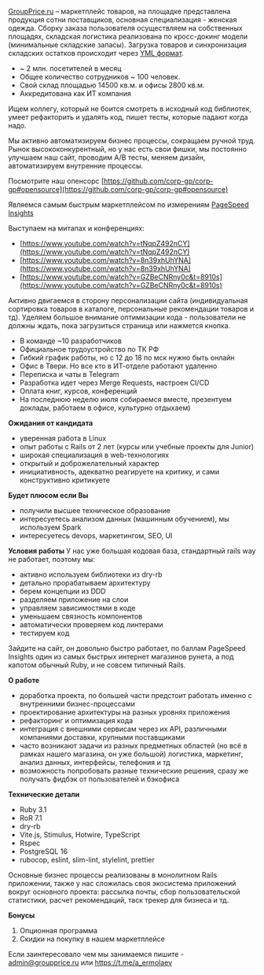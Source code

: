[GroupPrice.ru](https://groupprice.ru/) – маркетплейс товаров, на площадке представлена продукция сотни поставщиков, основная специализация - женская одежда. Сборку заказа пользователя осуществляем на собственных площадях, складская логистика реализована по кросс-докинг модели (минимальные складские запасы). Загрузка товаров и синхронизация складских остатков происходит через [YML формат](http://https//yandex.ru/support/partnermarket/export/yml.html).  

*   ~ 2 млн. посетителей в месяц
*   Общее количество сотрудников ~ 100 человек.
*   Свой склад площадью 14500 кв.м. и офисы 2800 кв.м.
*   Аккредитована как ИТ компания

Ищем коллегу, который не боится смотреть в исходный код библиотек, умеет рефакторить и удалять код, пишет тесты, которые падают когда надо.

Мы активно автоматизируем бизнес процессы, сокращаем ручной труд. Рынок высококонкурентный, но у нас есть свои фишки, мы постоянно улучшаем наш сайт, проводим A/B тесты, меняем дизайн, автоматизируем внутренние процессы.

Посмотрите наш опенсорс [https://github.com/corp-gp/corp-gp#opensource](https://github.com/corp-gp/corp-gp#opensource)

Являемся самым быстрым маркетплейсом по измерениям [PageSpeed Insights](https://pagespeed.web.dev)

Выступаем на митапах и конференциях:

*   [https://www.youtube.com/watch?v=tNqpZ492nCY](https://www.youtube.com/watch?v=tNqpZ492nCY)
*   [https://www.youtube.com/watch?v=8n39xhUhYNA](https://www.youtube.com/watch?v=8n39xhUhYNA)
*   [https://www.youtube.com/watch?v=GZBeCNRny0c&t=8910s](https://www.youtube.com/watch?v=GZBeCNRny0c&t=8910s)

Активно двигаемся в сторону персонализации сайта (индивидуальная сортировка товаров в каталоге, персональные рекомендации товаров и тд). Уделяем большое внимание оптимизации кода - пользователи не должны ждать, пока загрузиться страница или нажмется кнопка.  

*   В команде ~10 разработчиков
*   Официальное трудоустройство по ТК РФ
*   Гибкий график работы, но с 12 до 18 по мск нужно быть онлайн
*   Офис в Твери. Но все кто в ИТ-отделе работают удаленно
*   Переписка и чаты в Telegram
*   Разработка идет через Merge Requests, настроен CI/CD
*   Оплата книг, курсов, конференций
*   На последнюю неделю июля собираемся вместе, презентуем доклады, работаем в офисе, культурно отдыхаем)

**Ожидания от кандидата**

*   уверенная работа в Linux
*   опыт работы с Rails от 2 лет (курсы или учебные проекты для Junior)
*   широкая специализация в web-технологиях
*   открытый и доброжелательный характер
*   инициативность, адекватно реагируете на критику, и сами конструктивно критикуете

**Будет плюсом если Вы**

*   получили высшее техническое образование
*   интересуетесь анализом данных (машинным обучением), мы используем Spark
*   интересуетесь devops, маркетингом, SEO, UI

**Условия работы**
У нас уже большая кодовая база, стандартный rails way не работает, поэтому мы:  

*   активно используем библиотеки из dry-rb
*   детально прорабатываем архитектуру
*   берем концепции из DDD
*   разделяем приложение на слои
*   управляем зависимостями в коде
*   уменьшаем связность компонентов
*   автоматически проверяем код линтерами
*   тестируем код

Зайдите на сайт, он довольно быстро работает, по баллам PageSpeed Insights один из самых быстрых интернет магазинов рунета, а под капотом обычный Ruby, и не совсем типичный Rails.  

**О работе**

*   доработка проекта, по большей части предстоит работать именно с внутренними бизнес-процессами
*   проектирование архитектуры на разных уровнях приложения
*   рефакторинг и оптимизация кода
*   интеграция с внешними сервисам через их API, различными компаниями доставки, крупными поставщиками
*   часто возникают задачи из разных предметных областей (но всё в рамках нашего магазина, он уже большой) логистика, маркетинг, анализ данных, интерфейсы, телефония и тд
*   возможность попробовать разные технические решения, сразу же получать фидбэк от пользователей и бэкофиса

**Технические детали**

*   Ruby 3.1
*   RoR 7.1
*   dry-rb
*   Vite.js, Stimulus, Hotwire, TypeScript
*   Rspec
*   PostgreSQL 16
*   rubocop, eslint, slim-lint, stylelint, prettier

Основные бизнес процессы реализованы в монолитном Rails приложении, также у нас сложилась своя экосистема приложений вокруг основного проекта: рассылка почты, сбор пользовательской статистики, расчет рекомендаций, таск трекер для бизнеса и тд.

**Бонусы**
1.  Опционная программа
2.  Скидки на покупку в нашем маркетплейсе

Если заинтересовало чем мы занимаемся пишите -  admin@groupprice.ru или https://t.me/a_ermolaev

